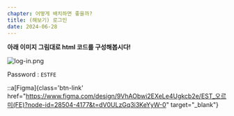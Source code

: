 ```yaml
---
chapter: 어떻게 배치하면 좋을까?
title: (해보기) 로그인
date: 2024-06-28
---
```


**아래 이미지 그림대로 html 코드를 구성해봅시다!**

![log-in.png](/images/html-css/chapter05/log-in.png)

Password : `ESTFE`

::a[Figma]{class='btn-link' href="https://www.figma.com/design/9VhAObwi2EXeLe4Ugkcb2e/EST_오르미(FE)?node-id=28504-4177&t=dV0ULzGq3i3KeYyW-0" target="\_blank"}
